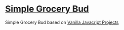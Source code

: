 # [Simple Grocery Bud](https://simple-grocery-bud.netlify.app)

Simple Grocery Bud based on [Vanilla Javacript Projects](https://www.vanillajavascriptprojects.com/)
